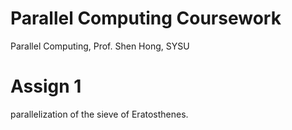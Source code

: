 # Parallel Computing Coursework
Parallel Computing, Prof. Shen Hong, SYSU

# Assign 1

parallelization of the sieve of Eratosthenes.

